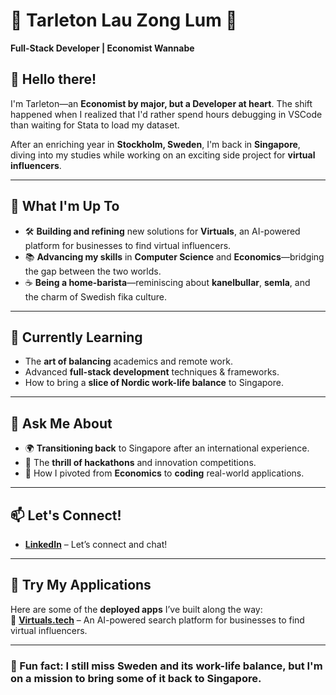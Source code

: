 # 🌟 Tarleton Lau Zong Lum 🌟  
**Full-Stack Developer | Economist Wannabe**  

## 👋 Hello there!  
I'm Tarleton—an **Economist by major, but a Developer at heart**. The shift happened when I realized that I'd rather spend hours debugging in VSCode than waiting for Stata to load my dataset.  

After an enriching year in **Stockholm, Sweden**, I'm back in **Singapore**, diving into my studies while working on an exciting side project for **virtual influencers**.  

---

## 🚀 What I'm Up To  
- 🛠 **Building and refining** new solutions for **Virtuals**, an AI-powered platform for businesses to find virtual influencers.  
- 📚 **Advancing my skills** in **Computer Science** and **Economics**—bridging the gap between the two worlds.  
- ☕ **Being a home-barista**—reminiscing about **kanelbullar**, **semla**, and the charm of Swedish fika culture.  

---

## 🌱 Currently Learning  
- The **art of balancing** academics and remote work.  
- Advanced **full-stack development** techniques & frameworks.  
- How to bring a **slice of Nordic work-life balance** to Singapore.  

---

## 💬 Ask Me About  
- 🌍 **Transitioning back** to Singapore after an international experience.  
- 🚀 The **thrill of hackathons** and innovation competitions.  
- 🔄 How I pivoted from **Economics** to **coding** real-world applications.  

---

## 📫 Let's Connect!  
- **[LinkedIn](https://www.linkedin.com/in/tarleton-lau-884a694b/)** – Let’s connect and chat!

---

## 🚀 Try My Applications  
Here are some of the **deployed apps** I’ve built along the way:  
🔹 [**Virtuals.tech**](https://www.virtuals.tech) – An AI-powered search platform for businesses to find virtual influencers.  

---

### 🎯 Fun fact: I still miss **Sweden** and its work-life balance, but I'm on a mission to bring some of it back to Singapore.  
